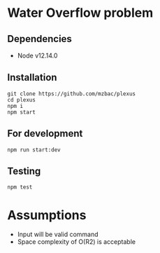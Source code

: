 # Water Overflow problem

## Dependencies

- Node v12.14.0

## Installation

```
git clone https://github.com/mzbac/plexus
cd plexus
npm i
npm start
```

## For development

```
npm run start:dev
```

## Testing

```
npm test
```

# Assumptions

- Input will be valid command
- Space complexity of O(R2) is acceptable
